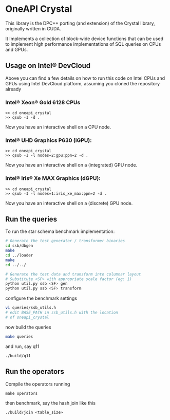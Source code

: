 # OneAPI Crystal

This library is the DPC++ porting (and extension) of the Crystal library, originally written in CUDA.

It Implements a collection of block-wide device functions that can be used to implement high performance implementations of SQL queries on CPUs and GPUs.

## Usage on Intel® DevCloud

Above you can find a few details on how to run this code on Intel CPUs and GPUs using Intel DevCloud platform, assuming you cloned the repository already

### Intel® Xeon® Gold 6128 CPUs
```shell
>> cd oneapi_crystal
>> qsub -I -d .
```
Now you have an interactive shell on a CPU node.

### Intel® UHD Graphics P630 (iGPU):

```shell
>> cd oneapi_crystal
>> qsub -I -l nodes=2:gpu:ppn=2 -d .
```
Now you have an interactive shell on a (integrated) GPU node.

### Intel® Iris® Xe MAX Graphics (dGPU):

```shell
>> cd oneapi_crystal
>> qsub -I -l nodes=1:iris_xe_max:ppn=2 -d .
```
Now you have an interactive shell on a (discrete) GPU node.

## Run the queries

To run the star schema benchmark implementation:

```bash
# Generate the test generator / transformer binaries
cd ssb/dbgen
make
cd ../loader
make 
cd ../../

# Generate the test data and transform into columnar layout
# Substitute <SF> with appropriate scale factor (eg: 1)
python util.py ssb <SF> gen
python util.py ssb <SF> transform
```

configure the benchmark settings

```bash
vi queries/ssb_utils.h
# edit BASE_PATH in ssb_utils.h with the location
# of oneapi_crystal 
```

now build the queries

```bash
make queries
```

and run, say q11

```
./build/q11
```

## Run the operators

Compile the operators running 
```shell
make operators
```
then benchmark, say the hash join like this

```shell
./build/join <table_size>
```
